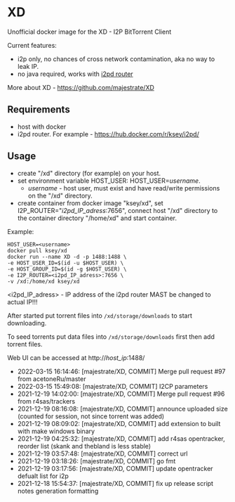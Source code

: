 # XD
Unofficial docker image for the XD - I2P BitTorrent Client

Current features:

* i2p only, no chances of cross network contamination, aka no way to leak IP.
* no java required, works with [i2pd router](https://github.com/purplei2p/i2pd)

More about XD - https://github.com/majestrate/XD

## Requirements

* host with docker
* i2pd router. For example - https://hub.docker.com/r/ksey/i2pd/

## Usage

* create "/xd" directory (for example) on your host.
* set environment variable HOST_USER: HOST_USER=*username*.
  - *username* - host user, must exist and have read/write permissions on the "/xd" directory.
* create container from docker image "ksey/xd", set I2P_ROUTER="*i2pd_IP_adress*:7656", connect host "/xd" directory to the container directory "/home/xd" and start container.

Example:
```
HOST_USER=<username>
docker pull ksey/xd
docker run --name XD -d -p 1488:1488 \
-e HOST_USER_ID=$(id -u $HOST_USER) \
-e HOST_GROUP_ID=$(id -g $HOST_USER) \
-e I2P_ROUTER=<i2pd_IP_adress>:7656 \
-v /xd:/home/xd ksey/xd

```
<i2pd_IP_adress> - IP address of the i2pd router MAST be changed to actual IP!!!

After started put torrent files into `/xd/storage/downloads` to start downloading.

To seed torrents put data files into `/xd/storage/downloads` first then add torrent files.

Web UI can be accessed at http://*host_ip*:1488/


* 2022-03-15 16:14:46: [majestrate/XD, COMMIT] Merge pull request #97 from acetoneRu/master
* 2022-03-15 15:49:08: [majestrate/XD, COMMIT] I2CP parameters
* 2021-12-19 14:02:00: [majestrate/XD, COMMIT] Merge pull request #96 from r4sas/trackers
* 2021-12-19 08:16:08: [majestrate/XD, COMMIT] announce uploaded size (counted for session, not since torrent was added)
* 2021-12-19 08:09:02: [majestrate/XD, COMMIT] add extension to built with make windows binary
* 2021-12-19 04:25:32: [majestrate/XD, COMMIT] add r4sas opentracker, reorder list (skank and thebland is less stable)
* 2021-12-19 03:57:48: [majestrate/XD, COMMIT] correct url
* 2021-12-19 03:18:26: [majestrate/XD, COMMIT] go fmt
* 2021-12-19 03:17:56: [majestrate/XD, COMMIT] update opentracker defualt list for i2p
* 2021-12-18 15:54:37: [majestrate/XD, COMMIT] fix up release script notes generation formatting
# #
